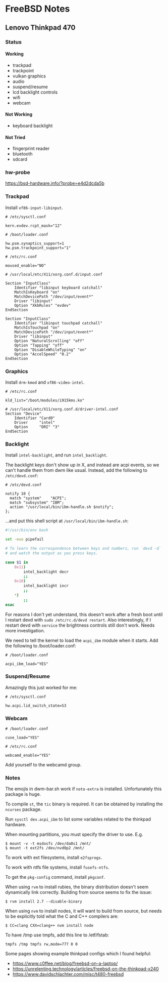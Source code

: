# FreeBSD Notes

## Lenovo Thinkpad 470

### Status

#### Working

- trackpad
- trackpoint
- vulkan graphics
- audio
- suspend/resume
- lcd backlight controls
- wifi
- webcam

#### Not Working

- keyboard backlight

#### Not Tried

- fingerprint reader
- bluetooth
- sdcard

### hw-probe

https://bsd-hardware.info/?probe=e4d2dcda5b

### Trackpad

Install `xf86-input-libinput`.

```
# /etc/sysctl.conf

kern.evdev.rcpt_mask="12"
```

```
# /boot/loader.conf

hw.psm.synaptics_support=1
hw.psm.trackpoint_support="1"
```

```
# /etc/rc.conf

moused_enable="NO"
```

```
# /usr/local/etc/X11/xorg.conf.d/input.conf

Section "InputClass"
    Identifier "libinput keyboard catchall"
    MatchIsKeyboard "on"
    MatchDevicePath "/dev/input/event*"
    Driver "libinput"
    Option "XkbRules" "evdev"
EndSection

Section "InputClass"
    Identifier "libinput touchpad catchall"
    MatchIsTouchpad "on"
    MatchDevicePath "/dev/input/event*"
    Driver "libinput"
    Option "NaturalScrolling" "off"
    Option "Tapping" "off"
    Option "DisableWhileTyping" "on"
    Option "AccelSpeed" "0.2"
EndSection
```

### Graphics

Install `drm-kmod` and `xf86-video-intel`.

```
# /etc/rc.conf

kld_list="/boot/modules/i915kms.ko"
```

```
# /usr/local/etc/X11/xorg.conf.d/driver-intel.conf
Section "Device"
    Identifier "Card0"
    Driver     "intel"
    Option     "DRI" "3"
EndSection
```

### Backlight

Install `intel-backlight`, and run `intel_backlight`.

The backlight keys don't show up in X, and instead are acpi events, so we can't handle them from dwm like usual.
Instead, add the following to `/etc/devd.conf`:

```
# /etc/devd.conf

notify 10 {
  match "system"    "ACPI";
  match "subsystem" "IBM";
  action "/usr/local/bin/ibm-handle.sh $notify";
};
```
...and put this shell script at `/usr/local/bin/ibm-handle.sh`:
```bash
#!/usr/bin/env bash

set -euo pipefail

# To learn the correspondence between keys and numbers, run `devd -d`
# and watch the output as you press keys.

case $1 in
    0x11)
        intel_backlight decr
        ;;
    0x10)
        intel_backlight incr
        ;;
    *)
        ;;
esac
```

For reasons I don't yet understand, this doesn't work after a fresh boot until
I restart devd with `sudo /etc/rc.d/devd restart`. Also interestingly, if I restart
devd with `service` the brightness controls still don't work. Needs more investigation.

We need to tell the kernel to load the `acpi_ibm` module when it starts. Add the following to /boot/loader.conf:
```
# /boot/loader.conf

acpi_ibm_load="YES"
```

### Suspend/Resume

Amazingly this just worked for me:

```
# /etc/sysctl.conf

hw.acpi.lid_switch_state=S3
```

### Webcam

```
# /boot/loader.conf

cuse_load="YES"
```

```
# /etc/rc.conf

webcamd_enable="YES"
```

Add yourself to the webcamd group.

### Notes

The emojis in dwm-bar.sh work if `noto-extra` is installed. Unfortunately this package is huge.

To compile `st`, the `tic` binary is required. It can be obtained by installing the `ncurses` package.

Run `sysctl dev.acpi_ibm` to list some variables related to the thinkpad hardware.

When mounting partitions, you must specify the driver to use. E.g.

```
$ mount -v -t msdosfs /dev/da0s1 /mnt/
$ mount -t ext2fs /dev/nvd0p2 /mnt/
```

To work with ext filesystems, install `e2fsprogs`.

To work with ntfs file systems, install `fusefs-ntfs`.

To get the `pkg-config` command, install `pkgconf`.

When using `rvm` to install rubies, the binary distribution doesn't seem dynamically link correctly. Building from source seems to fix the issue:

```
$ rvm install 2.7 --disable-binary
```

When using `nvm` to install nodes, it will want to build from source, but needs to be explicitly told what the C and C++ compilers are:
```
$ CC=clang CXX=clang++ nvm install node
```

To have /tmp use tmpfs, add this line to /etf/fstab:
```
tmpfs /tmp tmpfs rw,mode=777 0 0
```

Some pages showing example thinkpad configs which I found helpful:
- https://www.c0ffee.net/blog/freebsd-on-a-laptop/
- https://unrelenting.technology/articles/freebsd-on-the-thinkpad-x240
- https://www.davidschlachter.com/misc/t480-freebsd
